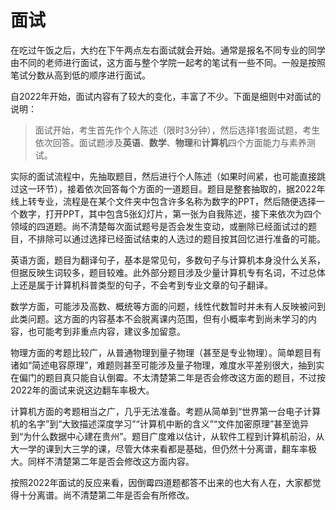 # 面试

在吃过午饭之后，大约在下午两点左右面试就会开始。通常是报名不同专业的同学由不同的老师进行面试，这方面与整个学院一起考的笔试有一些不同。一般是按照笔试分数从高到低的顺序进行面试。

自2022年开始，面试内容有了较大的变化，丰富了不少。下面是细则中对面试的说明：

> 面试开始，考生首先作个人陈述（限时3分钟），然后选择1套面试题，考生依次回答。面试题涉及**英语**、**数学**、**物理**和**计算机**四个方面能力与素养测试。

实际的面试流程中，先抽取题目，然后进行个人陈述（如果时间紧，也可能直接跳过这一环节），接着依次回答每个方面的一道题目。题目是整套抽取的，据2022年线上转专业，流程是在某个文件夹中包含许多名称为数字的PPT，然后随便选择一个数字，打开PPT，其中包含5张幻灯片，第一张为自我陈述，接下来依次为四个领域的四道题。尚不清楚每次面试题号是否会发生变动，或删除已经面试过的题目，不排除可以通过选择已经面试结束的人选过的题目按其回忆进行准备的可能。

英语方面，题目为翻译句子，基本是常见句，多数句子与计算机本身没什么关系，但据反映生词较多，题目较难。此外部分题目涉及少量计算机专有名词，不过总体上还是属于计算机科普类型的句子，不会考到专业文章的句子翻译。

数学方面，可能涉及高数、概统等方面的问题，线性代数暂时并未有人反映被问到此类问题。这方面的内容基本不会脱离课内范围，但有小概率考到尚未学习的内容，也可能考到非重点内容，建议多加留意。

物理方面的考题比较广，从普通物理到量子物理（甚至是专业物理）。简单题目有诸如“简述电容原理”，难题则甚至可能涉及量子物理，难度水平差别很大，抽到实在偏门的题目真只能自认倒霉。不太清楚第二年是否会修改这方面的题目，不过按2022年的面试来说这边翻车率极大。

计算机方面的考题相当之广，几乎无法准备。考题从简单到“世界第一台电子计算机的名字”到“大致描述深度学习”“计算机中断的含义”“文件加密原理”甚至诡异到“为什么数据中心建在贵州”。题目广度难以估计，从软件工程到计算机前沿，从大一学的课到大三学的课，尽管大体来看都是基础，但仍然十分离谱，翻车率极大。同样不清楚第二年是否会修改这方面内容。

按照2022年面试的反应来看，因倒霉四道题都答不出来的也大有人在，大家都觉得十分离谱。尚不清楚第二年是否会有所修改。





